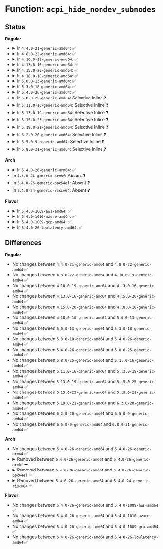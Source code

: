 # Function: <code>acpi_hide_nondev_subnodes</code>

## Status
<b>Regular</b>
<ul>
<li>
<details>
<summary>In <code>4.4.0-21-generic-amd64</code>: ✅</summary>

```c
void acpi_hide_nondev_subnodes(struct acpi_device_data * data)
```

```json
{
  "name": "acpi_hide_nondev_subnodes",
  "collision_type": "Unique Static",
  "inline_type": "No",
  "funcs": [
    {
      "addr": 18446744071583548579,
      "name": "acpi_hide_nondev_subnodes",
      "external": false,
      "loc": "drivers/acpi/device_sysfs.c:115",
      "file": "drivers/acpi/device_sysfs.c",
      "inline": "seen, unknown",
      "caller_inline": [],
      "caller_func": [
        "drivers/acpi/device_sysfs.c:acpi_hide_nondev_subnodes",
        "drivers/acpi/device_sysfs.c:acpi_device_remove_files"
      ]
    }
  ],
  "symbols": [
    {
      "addr": 18446744071583548579,
      "name": "acpi_hide_nondev_subnodes",
      "section": ".text",
      "bind": "STB_LOCAL",
      "size": 68
    }
  ]
}
```
</details>
</li>
<li>
<details>
<summary>In <code>4.8.0-22-generic-amd64</code>: ✅</summary>

```c
void acpi_hide_nondev_subnodes(struct acpi_device_data * data)
```

```json
{
  "name": "acpi_hide_nondev_subnodes",
  "collision_type": "Unique Static",
  "inline_type": "No",
  "funcs": [
    {
      "addr": 18446744071583869935,
      "name": "acpi_hide_nondev_subnodes",
      "external": false,
      "loc": "drivers/acpi/device_sysfs.c:115",
      "file": "drivers/acpi/device_sysfs.c",
      "inline": "seen, unknown",
      "caller_inline": [],
      "caller_func": [
        "drivers/acpi/device_sysfs.c:acpi_device_remove_files",
        "drivers/acpi/device_sysfs.c:acpi_hide_nondev_subnodes"
      ]
    }
  ],
  "symbols": [
    {
      "addr": 18446744071583869935,
      "name": "acpi_hide_nondev_subnodes",
      "section": ".text",
      "bind": "STB_LOCAL",
      "size": 71
    }
  ]
}
```
</details>
</li>
<li>
<details>
<summary>In <code>4.10.0-19-generic-amd64</code>: ✅</summary>

```c
void acpi_hide_nondev_subnodes(struct acpi_device_data * data)
```

```json
{
  "name": "acpi_hide_nondev_subnodes",
  "collision_type": "Unique Static",
  "inline_type": "No",
  "funcs": [
    {
      "addr": 18446744071584008987,
      "name": "acpi_hide_nondev_subnodes",
      "external": false,
      "loc": "drivers/acpi/device_sysfs.c:115",
      "file": "drivers/acpi/device_sysfs.c",
      "inline": "seen, unknown",
      "caller_inline": [],
      "caller_func": [
        "drivers/acpi/device_sysfs.c:acpi_device_remove_files",
        "drivers/acpi/device_sysfs.c:acpi_hide_nondev_subnodes"
      ]
    }
  ],
  "symbols": [
    {
      "addr": 18446744071584008987,
      "name": "acpi_hide_nondev_subnodes",
      "section": ".text",
      "bind": "STB_LOCAL",
      "size": 71
    }
  ]
}
```
</details>
</li>
<li>
<details>
<summary>In <code>4.13.0-16-generic-amd64</code>: ✅</summary>

```c
void acpi_hide_nondev_subnodes(struct acpi_device_data * data)
```

```json
{
  "name": "acpi_hide_nondev_subnodes",
  "collision_type": "Unique Static",
  "inline_type": "No",
  "funcs": [
    {
      "addr": 18446744071584059888,
      "name": "acpi_hide_nondev_subnodes",
      "external": false,
      "loc": "drivers/acpi/device_sysfs.c:115",
      "file": "drivers/acpi/device_sysfs.c",
      "inline": "seen, unknown",
      "caller_inline": [],
      "caller_func": [
        "drivers/acpi/device_sysfs.c:acpi_device_remove_files",
        "drivers/acpi/device_sysfs.c:acpi_hide_nondev_subnodes"
      ]
    }
  ],
  "symbols": [
    {
      "addr": 18446744071584059888,
      "name": "acpi_hide_nondev_subnodes",
      "section": ".text",
      "bind": "STB_LOCAL",
      "size": 74
    }
  ]
}
```
</details>
</li>
<li>
<details>
<summary>In <code>4.15.0-20-generic-amd64</code>: ✅</summary>

```c
void acpi_hide_nondev_subnodes(struct acpi_device_data * data)
```

```json
{
  "name": "acpi_hide_nondev_subnodes",
  "collision_type": "Unique Static",
  "inline_type": "No",
  "funcs": [
    {
      "addr": 18446744071584327968,
      "name": "acpi_hide_nondev_subnodes",
      "external": false,
      "loc": "drivers/acpi/device_sysfs.c:115",
      "file": "drivers/acpi/device_sysfs.c",
      "inline": "seen, unknown",
      "caller_inline": [],
      "caller_func": [
        "drivers/acpi/device_sysfs.c:acpi_device_remove_files",
        "drivers/acpi/device_sysfs.c:acpi_hide_nondev_subnodes"
      ]
    }
  ],
  "symbols": [
    {
      "addr": 18446744071584327968,
      "name": "acpi_hide_nondev_subnodes",
      "section": ".text",
      "bind": "STB_LOCAL",
      "size": 74
    }
  ]
}
```
</details>
</li>
<li>
<details>
<summary>In <code>4.18.0-10-generic-amd64</code>: ✅</summary>

```c
void acpi_hide_nondev_subnodes(struct acpi_device_data * data)
```

```json
{
  "name": "acpi_hide_nondev_subnodes",
  "collision_type": "Unique Static",
  "inline_type": "No",
  "funcs": [
    {
      "addr": 18446744071584548784,
      "name": "acpi_hide_nondev_subnodes",
      "external": false,
      "loc": "drivers/acpi/device_sysfs.c:115",
      "file": "drivers/acpi/device_sysfs.c",
      "inline": "seen, unknown",
      "caller_inline": [],
      "caller_func": [
        "drivers/acpi/device_sysfs.c:acpi_device_remove_files",
        "drivers/acpi/device_sysfs.c:acpi_hide_nondev_subnodes"
      ]
    }
  ],
  "symbols": [
    {
      "addr": 18446744071584548784,
      "name": "acpi_hide_nondev_subnodes",
      "section": ".text",
      "bind": "STB_LOCAL",
      "size": 74
    }
  ]
}
```
</details>
</li>
<li>
<details>
<summary>In <code>5.0.0-13-generic-amd64</code>: ✅</summary>

```c
void acpi_hide_nondev_subnodes(struct acpi_device_data * data)
```

```json
{
  "name": "acpi_hide_nondev_subnodes",
  "collision_type": "Unique Static",
  "inline_type": "No",
  "funcs": [
    {
      "addr": 18446744071584646000,
      "name": "acpi_hide_nondev_subnodes",
      "external": false,
      "loc": "drivers/acpi/device_sysfs.c:115",
      "file": "drivers/acpi/device_sysfs.c",
      "inline": "seen, unknown",
      "caller_inline": [],
      "caller_func": [
        "drivers/acpi/device_sysfs.c:acpi_device_remove_files",
        "drivers/acpi/device_sysfs.c:acpi_hide_nondev_subnodes"
      ]
    }
  ],
  "symbols": [
    {
      "addr": 18446744071584646000,
      "name": "acpi_hide_nondev_subnodes",
      "section": ".text",
      "bind": "STB_LOCAL",
      "size": 74
    }
  ]
}
```
</details>
</li>
<li>
<details>
<summary>In <code>5.3.0-18-generic-amd64</code>: ✅</summary>

```c
void acpi_hide_nondev_subnodes(struct acpi_device_data * data)
```

```json
{
  "name": "acpi_hide_nondev_subnodes",
  "collision_type": "Unique Static",
  "inline_type": "No",
  "funcs": [
    {
      "addr": 18446744071584845856,
      "name": "acpi_hide_nondev_subnodes",
      "external": false,
      "loc": "drivers/acpi/device_sysfs.c:107",
      "file": "drivers/acpi/device_sysfs.c",
      "inline": "seen, unknown",
      "caller_inline": [],
      "caller_func": [
        "drivers/acpi/device_sysfs.c:acpi_device_remove_files",
        "drivers/acpi/device_sysfs.c:acpi_hide_nondev_subnodes"
      ]
    }
  ],
  "symbols": [
    {
      "addr": 18446744071584845856,
      "name": "acpi_hide_nondev_subnodes",
      "section": ".text",
      "bind": "STB_LOCAL",
      "size": 74
    }
  ]
}
```
</details>
</li>
<li>
<details>
<summary>In <code>5.4.0-26-generic-amd64</code>: ✅</summary>

```c
void acpi_hide_nondev_subnodes(struct acpi_device_data * data)
```

```json
{
  "name": "acpi_hide_nondev_subnodes",
  "collision_type": "Unique Static",
  "inline_type": "No",
  "funcs": [
    {
      "addr": 18446744071584981600,
      "name": "acpi_hide_nondev_subnodes",
      "external": false,
      "loc": "drivers/acpi/device_sysfs.c:107",
      "file": "drivers/acpi/device_sysfs.c",
      "inline": "seen, unknown",
      "caller_inline": [],
      "caller_func": [
        "drivers/acpi/device_sysfs.c:acpi_device_remove_files",
        "drivers/acpi/device_sysfs.c:acpi_hide_nondev_subnodes"
      ]
    }
  ],
  "symbols": [
    {
      "addr": 18446744071584981600,
      "name": "acpi_hide_nondev_subnodes",
      "section": ".text",
      "bind": "STB_LOCAL",
      "size": 74
    }
  ]
}
```
</details>
</li>
<li>
<details>
<summary>In <code>5.8.0-25-generic-amd64</code>: Selective Inline ❓</summary>

```c
void acpi_hide_nondev_subnodes(struct acpi_device_data * data)
```

```json
{
  "name": "acpi_hide_nondev_subnodes",
  "collision_type": "Unique Static",
  "inline_type": "Selective",
  "funcs": [
    {
      "addr": 18446744071585681461,
      "name": "acpi_hide_nondev_subnodes",
      "external": false,
      "loc": "drivers/acpi/device_sysfs.c:107",
      "file": "drivers/acpi/device_sysfs.c",
      "inline": "not declared, inlined",
      "caller_inline": [
        "drivers/acpi/device_sysfs.c:acpi_device_remove_files"
      ],
      "caller_func": [
        "drivers/acpi/device_sysfs.c:acpi_device_remove_files"
      ]
    }
  ],
  "symbols": [
    {
      "addr": 18446744071585680000,
      "name": "acpi_hide_nondev_subnodes",
      "section": ".text",
      "bind": "STB_LOCAL",
      "size": 707
    }
  ]
}
```
</details>
</li>
<li>
<details>
<summary>In <code>5.11.0-16-generic-amd64</code>: Selective Inline ❓</summary>

```c
void acpi_hide_nondev_subnodes(struct acpi_device_data * data)
```

```json
{
  "name": "acpi_hide_nondev_subnodes",
  "collision_type": "Unique Static",
  "inline_type": "Selective",
  "funcs": [
    {
      "addr": 18446744071585803733,
      "name": "acpi_hide_nondev_subnodes",
      "external": false,
      "loc": "drivers/acpi/device_sysfs.c:107",
      "file": "drivers/acpi/device_sysfs.c",
      "inline": "not declared, inlined",
      "caller_inline": [
        "drivers/acpi/device_sysfs.c:acpi_device_remove_files"
      ],
      "caller_func": [
        "drivers/acpi/device_sysfs.c:acpi_device_remove_files"
      ]
    }
  ],
  "symbols": [
    {
      "addr": 18446744071585801952,
      "name": "acpi_hide_nondev_subnodes",
      "section": ".text",
      "bind": "STB_LOCAL",
      "size": 839
    }
  ]
}
```
</details>
</li>
<li>
<details>
<summary>In <code>5.13.0-19-generic-amd64</code>: Selective Inline ❓</summary>

```c
void acpi_hide_nondev_subnodes(struct acpi_device_data * data)
```

```json
{
  "name": "acpi_hide_nondev_subnodes",
  "collision_type": "Unique Static",
  "inline_type": "Selective",
  "funcs": [
    {
      "addr": 18446744071585684421,
      "name": "acpi_hide_nondev_subnodes",
      "external": false,
      "loc": "drivers/acpi/device_sysfs.c:108",
      "file": "drivers/acpi/device_sysfs.c",
      "inline": "not declared, inlined",
      "caller_inline": [
        "drivers/acpi/device_sysfs.c:acpi_device_remove_files"
      ],
      "caller_func": [
        "drivers/acpi/device_sysfs.c:acpi_device_remove_files"
      ]
    }
  ],
  "symbols": [
    {
      "addr": 18446744071585682640,
      "name": "acpi_hide_nondev_subnodes",
      "section": ".text",
      "bind": "STB_LOCAL",
      "size": 839
    }
  ]
}
```
</details>
</li>
<li>
<details>
<summary>In <code>5.15.0-25-generic-amd64</code>: Selective Inline ❓</summary>

```c
void acpi_hide_nondev_subnodes(struct acpi_device_data * data)
```

```json
{
  "name": "acpi_hide_nondev_subnodes",
  "collision_type": "Unique Static",
  "inline_type": "Selective",
  "funcs": [
    {
      "addr": 18446744071586164421,
      "name": "acpi_hide_nondev_subnodes",
      "external": false,
      "loc": "drivers/acpi/device_sysfs.c:108",
      "file": "drivers/acpi/device_sysfs.c",
      "inline": "not declared, inlined",
      "caller_inline": [
        "drivers/acpi/device_sysfs.c:acpi_device_remove_files"
      ],
      "caller_func": [
        "drivers/acpi/device_sysfs.c:acpi_device_remove_files"
      ]
    }
  ],
  "symbols": [
    {
      "addr": 18446744071586162576,
      "name": "acpi_hide_nondev_subnodes",
      "section": ".text",
      "bind": "STB_LOCAL",
      "size": 839
    }
  ]
}
```
</details>
</li>
<li>
<details>
<summary>In <code>5.19.0-21-generic-amd64</code>: Selective Inline ❓</summary>

```c
void acpi_hide_nondev_subnodes(struct acpi_device_data * data)
```

```json
{
  "name": "acpi_hide_nondev_subnodes",
  "collision_type": "Unique Static",
  "inline_type": "Selective",
  "funcs": [
    {
      "addr": 18446744071587398469,
      "name": "acpi_hide_nondev_subnodes",
      "external": false,
      "loc": "drivers/acpi/device_sysfs.c:109",
      "file": "drivers/acpi/device_sysfs.c",
      "inline": "not declared, inlined",
      "caller_inline": [
        "drivers/acpi/device_sysfs.c:acpi_device_remove_files"
      ],
      "caller_func": [
        "drivers/acpi/device_sysfs.c:acpi_device_remove_files"
      ]
    }
  ],
  "symbols": [
    {
      "addr": 18446744071587396592,
      "name": "acpi_hide_nondev_subnodes",
      "section": ".text",
      "bind": "STB_LOCAL",
      "size": 881
    }
  ]
}
```
</details>
</li>
<li>
<details>
<summary>In <code>6.2.0-20-generic-amd64</code>: Selective Inline ❓</summary>

```c
void acpi_hide_nondev_subnodes(struct acpi_device_data * data)
```

```json
{
  "name": "acpi_hide_nondev_subnodes",
  "collision_type": "Unique Static",
  "inline_type": "Selective",
  "funcs": [
    {
      "addr": 18446744071588651941,
      "name": "acpi_hide_nondev_subnodes",
      "external": false,
      "loc": "drivers/acpi/device_sysfs.c:109",
      "file": "drivers/acpi/device_sysfs.c",
      "inline": "not declared, inlined",
      "caller_inline": [
        "drivers/acpi/device_sysfs.c:acpi_device_remove_files"
      ],
      "caller_func": [
        "drivers/acpi/device_sysfs.c:acpi_device_remove_files"
      ]
    }
  ],
  "symbols": [
    {
      "addr": 18446744071588650000,
      "name": "acpi_hide_nondev_subnodes",
      "section": ".text",
      "bind": "STB_LOCAL",
      "size": 881
    }
  ]
}
```
</details>
</li>
<li>
<details>
<summary>In <code>6.5.0-9-generic-amd64</code>: Selective Inline ❓</summary>

```c
void acpi_hide_nondev_subnodes(struct acpi_device_data * data)
```

```json
{
  "name": "acpi_hide_nondev_subnodes",
  "collision_type": "Unique Static",
  "inline_type": "Selective",
  "funcs": [
    {
      "addr": 18446744071588939781,
      "name": "acpi_hide_nondev_subnodes",
      "external": false,
      "loc": "drivers/acpi/device_sysfs.c:109",
      "file": "drivers/acpi/device_sysfs.c",
      "inline": "not declared, inlined",
      "caller_inline": [
        "drivers/acpi/device_sysfs.c:acpi_device_remove_files"
      ],
      "caller_func": [
        "drivers/acpi/device_sysfs.c:acpi_device_remove_files"
      ]
    }
  ],
  "symbols": [
    {
      "addr": 18446744071588937840,
      "name": "acpi_hide_nondev_subnodes",
      "section": ".text",
      "bind": "STB_LOCAL",
      "size": 881
    }
  ]
}
```
</details>
</li>
<li>
<details>
<summary>In <code>6.8.0-31-generic-amd64</code>: Selective Inline ❓</summary>

```c
void acpi_hide_nondev_subnodes(struct acpi_device_data * data)
```

```json
{
  "name": "acpi_hide_nondev_subnodes",
  "collision_type": "Unique Static",
  "inline_type": "Selective",
  "funcs": [
    {
      "addr": 18446744071589236341,
      "name": "acpi_hide_nondev_subnodes",
      "external": false,
      "loc": "drivers/acpi/device_sysfs.c:109",
      "file": "drivers/acpi/device_sysfs.c",
      "inline": "not declared, inlined",
      "caller_inline": [
        "drivers/acpi/device_sysfs.c:acpi_device_remove_files"
      ],
      "caller_func": [
        "drivers/acpi/device_sysfs.c:acpi_device_remove_files"
      ]
    }
  ],
  "symbols": [
    {
      "addr": 18446744071589234400,
      "name": "acpi_hide_nondev_subnodes",
      "section": ".text",
      "bind": "STB_LOCAL",
      "size": 881
    }
  ]
}
```
</details>
</li>
</ul>
<b>Arch</b>
<ul>
<li>
<details>
<summary>In <code>5.4.0-26-generic-arm64</code>: ✅</summary>

```c
void acpi_hide_nondev_subnodes(struct acpi_device_data * data)
```

```json
{
  "name": "acpi_hide_nondev_subnodes",
  "collision_type": "Unique Static",
  "inline_type": "No",
  "funcs": [
    {
      "addr": 18446603336497391304,
      "name": "acpi_hide_nondev_subnodes",
      "external": false,
      "loc": "drivers/acpi/device_sysfs.c:107",
      "file": "drivers/acpi/device_sysfs.c",
      "inline": "seen, unknown",
      "caller_inline": [],
      "caller_func": [
        "drivers/acpi/device_sysfs.c:acpi_device_remove_files",
        "drivers/acpi/device_sysfs.c:acpi_hide_nondev_subnodes"
      ]
    }
  ],
  "symbols": [
    {
      "addr": 18446603336497391304,
      "name": "acpi_hide_nondev_subnodes",
      "section": ".text",
      "bind": "STB_LOCAL",
      "size": 100
    }
  ]
}
```
</details>
</li>
<li>
In <code>5.4.0-26-generic-armhf</code>: Absent ❓
</li>
<li>
In <code>5.4.0-26-generic-ppc64el</code>: Absent ❓
</li>
<li>
In <code>5.4.0-24-generic-riscv64</code>: Absent ❓
</li>
</ul>
<b>Flavor</b>
<ul>
<li>
<details>
<summary>In <code>5.4.0-1009-aws-amd64</code>: ✅</summary>

```c
void acpi_hide_nondev_subnodes(struct acpi_device_data * data)
```

```json
{
  "name": "acpi_hide_nondev_subnodes",
  "collision_type": "Unique Static",
  "inline_type": "No",
  "funcs": [
    {
      "addr": 18446744071584926256,
      "name": "acpi_hide_nondev_subnodes",
      "external": false,
      "loc": "drivers/acpi/device_sysfs.c:107",
      "file": "drivers/acpi/device_sysfs.c",
      "inline": "seen, unknown",
      "caller_inline": [],
      "caller_func": [
        "drivers/acpi/device_sysfs.c:acpi_device_remove_files",
        "drivers/acpi/device_sysfs.c:acpi_hide_nondev_subnodes"
      ]
    }
  ],
  "symbols": [
    {
      "addr": 18446744071584926256,
      "name": "acpi_hide_nondev_subnodes",
      "section": ".text",
      "bind": "STB_LOCAL",
      "size": 74
    }
  ]
}
```
</details>
</li>
<li>
<details>
<summary>In <code>5.4.0-1010-azure-amd64</code>: ✅</summary>

```c
void acpi_hide_nondev_subnodes(struct acpi_device_data * data)
```

```json
{
  "name": "acpi_hide_nondev_subnodes",
  "collision_type": "Unique Static",
  "inline_type": "No",
  "funcs": [
    {
      "addr": 18446744071584834992,
      "name": "acpi_hide_nondev_subnodes",
      "external": false,
      "loc": "drivers/acpi/device_sysfs.c:107",
      "file": "drivers/acpi/device_sysfs.c",
      "inline": "seen, unknown",
      "caller_inline": [],
      "caller_func": [
        "drivers/acpi/device_sysfs.c:acpi_device_remove_files",
        "drivers/acpi/device_sysfs.c:acpi_hide_nondev_subnodes"
      ]
    }
  ],
  "symbols": [
    {
      "addr": 18446744071584834992,
      "name": "acpi_hide_nondev_subnodes",
      "section": ".text",
      "bind": "STB_LOCAL",
      "size": 74
    }
  ]
}
```
</details>
</li>
<li>
<details>
<summary>In <code>5.4.0-1009-gcp-amd64</code>: ✅</summary>

```c
void acpi_hide_nondev_subnodes(struct acpi_device_data * data)
```

```json
{
  "name": "acpi_hide_nondev_subnodes",
  "collision_type": "Unique Static",
  "inline_type": "No",
  "funcs": [
    {
      "addr": 18446744071584933184,
      "name": "acpi_hide_nondev_subnodes",
      "external": false,
      "loc": "drivers/acpi/device_sysfs.c:107",
      "file": "drivers/acpi/device_sysfs.c",
      "inline": "seen, unknown",
      "caller_inline": [],
      "caller_func": [
        "drivers/acpi/device_sysfs.c:acpi_device_remove_files",
        "drivers/acpi/device_sysfs.c:acpi_hide_nondev_subnodes"
      ]
    }
  ],
  "symbols": [
    {
      "addr": 18446744071584933184,
      "name": "acpi_hide_nondev_subnodes",
      "section": ".text",
      "bind": "STB_LOCAL",
      "size": 74
    }
  ]
}
```
</details>
</li>
<li>
<details>
<summary>In <code>5.4.0-26-lowlatency-amd64</code>: ✅</summary>

```c
void acpi_hide_nondev_subnodes(struct acpi_device_data * data)
```

```json
{
  "name": "acpi_hide_nondev_subnodes",
  "collision_type": "Unique Static",
  "inline_type": "No",
  "funcs": [
    {
      "addr": 18446744071585039360,
      "name": "acpi_hide_nondev_subnodes",
      "external": false,
      "loc": "drivers/acpi/device_sysfs.c:107",
      "file": "drivers/acpi/device_sysfs.c",
      "inline": "seen, unknown",
      "caller_inline": [],
      "caller_func": [
        "drivers/acpi/device_sysfs.c:acpi_device_remove_files",
        "drivers/acpi/device_sysfs.c:acpi_hide_nondev_subnodes"
      ]
    }
  ],
  "symbols": [
    {
      "addr": 18446744071585039360,
      "name": "acpi_hide_nondev_subnodes",
      "section": ".text",
      "bind": "STB_LOCAL",
      "size": 74
    }
  ]
}
```
</details>
</li>
</ul>

## Differences
<b>Regular</b>
<ul>
<li>
No changes between <code>4.4.0-21-generic-amd64</code> and <code>4.8.0-22-generic-amd64</code> ✅
</li>
<li>
No changes between <code>4.8.0-22-generic-amd64</code> and <code>4.10.0-19-generic-amd64</code> ✅
</li>
<li>
No changes between <code>4.10.0-19-generic-amd64</code> and <code>4.13.0-16-generic-amd64</code> ✅
</li>
<li>
No changes between <code>4.13.0-16-generic-amd64</code> and <code>4.15.0-20-generic-amd64</code> ✅
</li>
<li>
No changes between <code>4.15.0-20-generic-amd64</code> and <code>4.18.0-10-generic-amd64</code> ✅
</li>
<li>
No changes between <code>4.18.0-10-generic-amd64</code> and <code>5.0.0-13-generic-amd64</code> ✅
</li>
<li>
No changes between <code>5.0.0-13-generic-amd64</code> and <code>5.3.0-18-generic-amd64</code> ✅
</li>
<li>
No changes between <code>5.3.0-18-generic-amd64</code> and <code>5.4.0-26-generic-amd64</code> ✅
</li>
<li>
No changes between <code>5.4.0-26-generic-amd64</code> and <code>5.8.0-25-generic-amd64</code> ✅
</li>
<li>
No changes between <code>5.8.0-25-generic-amd64</code> and <code>5.11.0-16-generic-amd64</code> ✅
</li>
<li>
No changes between <code>5.11.0-16-generic-amd64</code> and <code>5.13.0-19-generic-amd64</code> ✅
</li>
<li>
No changes between <code>5.13.0-19-generic-amd64</code> and <code>5.15.0-25-generic-amd64</code> ✅
</li>
<li>
No changes between <code>5.15.0-25-generic-amd64</code> and <code>5.19.0-21-generic-amd64</code> ✅
</li>
<li>
No changes between <code>5.19.0-21-generic-amd64</code> and <code>6.2.0-20-generic-amd64</code> ✅
</li>
<li>
No changes between <code>6.2.0-20-generic-amd64</code> and <code>6.5.0-9-generic-amd64</code> ✅
</li>
<li>
No changes between <code>6.5.0-9-generic-amd64</code> and <code>6.8.0-31-generic-amd64</code> ✅
</li>
</ul>
<b>Arch</b>
<ul>
<li>
No changes between <code>5.4.0-26-generic-amd64</code> and <code>5.4.0-26-generic-arm64</code> ✅
</li>
<li>
<details>
<summary>Removed between <code>5.4.0-26-generic-amd64</code> and <code>5.4.0-26-generic-armhf</code> ➖</summary>

```c
void acpi_hide_nondev_subnodes(struct acpi_device_data * data)
```
</details>
</li>
<li>
<details>
<summary>Removed between <code>5.4.0-26-generic-amd64</code> and <code>5.4.0-26-generic-ppc64el</code> ➖</summary>

```c
void acpi_hide_nondev_subnodes(struct acpi_device_data * data)
```
</details>
</li>
<li>
<details>
<summary>Removed between <code>5.4.0-26-generic-amd64</code> and <code>5.4.0-24-generic-riscv64</code> ➖</summary>

```c
void acpi_hide_nondev_subnodes(struct acpi_device_data * data)
```
</details>
</li>
</ul>
<b>Flavor</b>
<ul>
<li>
No changes between <code>5.4.0-26-generic-amd64</code> and <code>5.4.0-1009-aws-amd64</code> ✅
</li>
<li>
No changes between <code>5.4.0-26-generic-amd64</code> and <code>5.4.0-1010-azure-amd64</code> ✅
</li>
<li>
No changes between <code>5.4.0-26-generic-amd64</code> and <code>5.4.0-1009-gcp-amd64</code> ✅
</li>
<li>
No changes between <code>5.4.0-26-generic-amd64</code> and <code>5.4.0-26-lowlatency-amd64</code> ✅
</li>
</ul>
